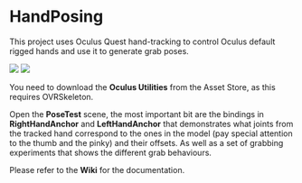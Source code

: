 # HandPosing
This project uses Oculus Quest hand-tracking to control Oculus default rigged hands and use it to generate grab poses.

![](https://user-images.githubusercontent.com/4976810/86815186-a97c5280-c082-11ea-9df2-8c45a28f06e7.gif)
![](https://user-images.githubusercontent.com/4976810/86817608-856e4080-c085-11ea-8210-d280904f5d00.gif)

You need to download the **Oculus Utilities** from the Asset Store, as this requires OVRSkeleton.

Open the **PoseTest** scene, the most important bit are the bindings in **RightHandAnchor** and **LeftHandAnchor** that demonstrates what joints from the tracked hand correspond to the ones in the model (pay special attention to the thumb and the pinky) and their offsets. As well as a set of grabbing experiments that shows the different grab behaviours.


Please refer to the **Wiki** for the documentation.
